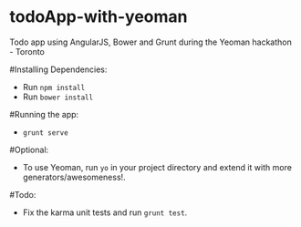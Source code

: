 todoApp-with-yeoman
===================

Todo app using AngularJS, Bower and Grunt during the Yeoman hackathon - Toronto

#Installing Dependencies:
  - Run ```npm install```
  - Run ```bower install```

#Running the app:
  - ```grunt serve```

#Optional:
  - To use Yeoman, run ```yo``` in your project directory and extend it with more generators/awesomeness!.
  
#Todo:
  - Fix the karma unit tests and run ```grunt test```. 
